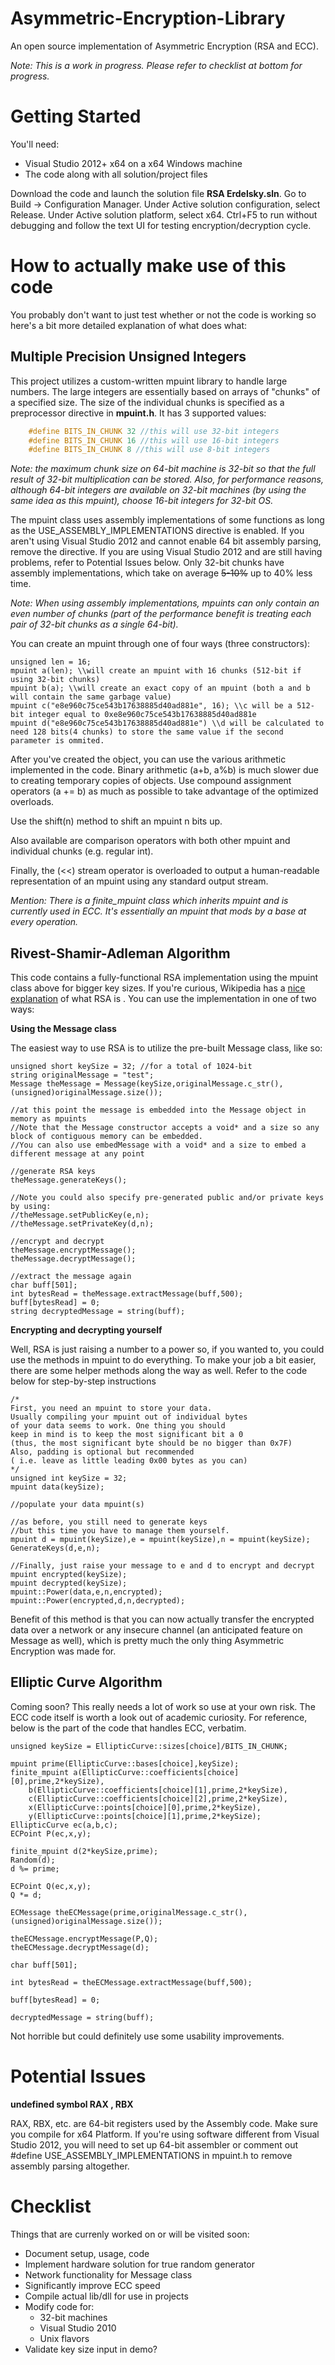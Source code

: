 Asymmetric-Encryption-Library
======================

An open source implementation of Asymmetric Encryption (RSA and ECC).

*Note: This is a work in progress. Please refer to checklist at bottom for progress.*

Getting Started
===========

You'll need:

 * Visual Studio 2012+ x64 on a x64 Windows machine
 * The code along with all solution/project files

Download the code and launch the solution file **RSA Erdelsky.sln**. Go to Build -> Configuration Manager. Under Active solution configuration, select Release. Under Active solution platform, select x64. Ctrl+F5 to run without debugging and follow the text UI for testing encryption/decryption cycle.

How to actually make use of this code
============================

You probably don't want to just test whether or not the code is working so here's a bit more detailed explanation of what does what:

Multiple Precision Unsigned Integers
----------------------------------------------------

This project utilizes a custom-written mpuint library to handle large numbers. The large integers are essentially based on arrays of "chunks" of a specified size. The size of the individual chunks is specified as a preprocessor directive in **mpuint.h**. It has 3 supported values:

``` cpp
    #define BITS_IN_CHUNK 32 //this will use 32-bit integers
    #define BITS_IN_CHUNK 16 //this will use 16-bit integers
    #define BITS_IN_CHUNK 8 //this will use 8-bit integers
```

*Note: the maximum chunk size on 64-bit machine is 32-bit so that the full result of 32-bit multiplication can be stored. Also, for performance reasons, although 64-bit integers are available on 32-bit machines (by using the same idea as this mpuint), choose 16-bit integers for 32-bit OS.*

The mpuint class uses assembly implementations of some functions as long as the USE_ASSEMBLY_IMPLEMENTATIONS directive is enabled. If you aren't using Visual Studio 2012 and cannot enable 64 bit assembly parsing, remove the directive. If you are using Visual Studio 2012 and are still having problems, refer to Potential Issues below. Only 32-bit chunks have assembly implementations, which take on average ~~5-10%~~ up to 40% less time.

*Note: When using assembly implementations, mpuints can only contain an even number of chunks (part of the performance benefit is treating each pair of 32-bit chunks as a single 64-bit).*

You can create an mpuint through one of four ways (three constructors):

    unsigned len = 16;
    mpuint a(len); \\will create an mpuint with 16 chunks (512-bit if using 32-bit chunks)
    mpuint b(a); \\will create an exact copy of an mpuint (both a and b will contain the same garbage value)
    mpuint c("e8e960c75ce543b17638885d40ad881e", 16); \\c will be a 512-bit integer equal to 0xe8e960c75ce543b17638885d40ad881e
    mpuint d("e8e960c75ce543b17638885d40ad881e") \\d will be calculated to need 128 bits(4 chunks) to store the same value if the second parameter is ommited.

After you've created the object, you can use the various arithmetic implemented in the code. Binary arithmetic (a+b, a%b) is much slower due to creating temporary copies of objects. Use compound assignment operators (a += b) as much as possible to take advantage of the optimized overloads.

Use the shift(n) method to shift an mpuint n bits up.

Also available are comparison operators with both other mpuint and individual chunks (e.g. regular int).

Finally, the (<<) stream operator is overloaded to output a human-readable representation of an mpuint using any standard output stream.

*Mention: There is a finite_mpuint class which inherits mpuint and is currently used in ECC. It's essentially an mpuint that mods by a base at every operation.*

Rivest-Shamir-Adleman Algorithm
-------------------------------------------------

This code contains a fully-functional RSA implementation using the mpuint class above for bigger key sizes. If you're curious, Wikipedia has a [nice explanation](http://en.wikipedia.org/wiki/RSA_%28algorithm%29) of what RSA is . You can use the implementation in one of two ways:

**Using the Message class**

The easiest way to use RSA is to utilize the pre-built Message class, like so:

    unsigned short keySize = 32; //for a total of 1024-bit
    string originalMessage = "test";
    Message theMessage = Message(keySize,originalMessage.c_str(),(unsigned)originalMessage.size());

    //at this point the message is embedded into the Message object in memory as mpuints
    //Note that the Message constructor accepts a void* and a size so any block of contiguous memory can be embedded.
    //You can also use embedMessage with a void* and a size to embed a different message at any point

    //generate RSA keys
    theMessage.generateKeys();

    //Note you could also specify pre-generated public and/or private keys by using:
    //theMessage.setPublicKey(e,n);
    //theMessage.setPrivateKey(d,n);

    //encrypt and decrypt
    theMessage.encryptMessage();
    theMessage.decryptMessage();

    //extract the message again
    char buff[501];
    int bytesRead = theMessage.extractMessage(buff,500);
    buff[bytesRead] = 0;
    string decryptedMessage = string(buff);

**Encrypting and decrypting yourself**

Well, RSA is just raising a number to a power so, if you wanted to, you could use the methods in mpuint to do everything. To make your job a bit easier, there are some helper methods along the way as well. Refer to the code below for step-by-step instructions

    /*
    First, you need an mpuint to store your data.
    Usually compiling your mpuint out of individual bytes
    of your data seems to work. One thing you should
    keep in mind is to keep the most significant bit a 0
    (thus, the most significant byte should be no bigger than 0x7F)
    Also, padding is optional but recommended
    ( i.e. leave as little leading 0x00 bytes as you can)
    */
    unsigned int keySize = 32;
    mpuint data(keySize);
    
    //populate your data mpuint(s)

    //as before, you still need to generate keys
    //but this time you have to manage them yourself.
    mpuint d = mpuint(keySize),e = mpuint(keySize),n = mpuint(keySize);
    GenerateKeys(d,e,n);

    //Finally, just raise your message to e and d to encrypt and decrypt
    mpuint encrypted(keySize);
    mpuint decrypted(keySize);
    mpuint::Power(data,e,n,encrypted);
    mpuint::Power(encrypted,d,n,decrypted);

Benefit of this method is that you can now actually transfer the encrypted data over a network or any insecure channel (an anticipated feature on Message as well), which is pretty much the only thing Asymmetric Encryption was made for.

Elliptic Curve Algorithm
----------------------------------

Coming soon? This really needs a lot of work so use at your own risk. The ECC code itself is worth a look out of academic curiosity. For reference, below is the part of the code that handles ECC, verbatim.

    unsigned keySize = EllipticCurve::sizes[choice]/BITS_IN_CHUNK;

    mpuint prime(EllipticCurve::bases[choice],keySize);
    finite_mpuint a(EllipticCurve::coefficients[choice][0],prime,2*keySize),
        b(EllipticCurve::coefficients[choice][1],prime,2*keySize),
        c(EllipticCurve::coefficients[choice][2],prime,2*keySize),
        x(EllipticCurve::points[choice][0],prime,2*keySize),
        y(EllipticCurve::points[choice][1],prime,2*keySize);
    EllipticCurve ec(a,b,c);
    ECPoint P(ec,x,y);

    finite_mpuint d(2*keySize,prime);
    Random(d);
    d %= prime;

    ECPoint Q(ec,x,y);
    Q *= d;

    ECMessage theECMessage(prime,originalMessage.c_str(),(unsigned)originalMessage.size());

    theECMessage.encryptMessage(P,Q);
    theECMessage.decryptMessage(d);

    char buff[501];

    int bytesRead = theECMessage.extractMessage(buff,500);

    buff[bytesRead] = 0;

    decryptedMessage = string(buff);

Not horrible but could definitely use some usability improvements.

Potential Issues
============

**undefined symbol RAX , RBX**

RAX, RBX, etc. are 64-bit registers used by the Assembly code. Make sure you compile for x64 Platform. If you're using software different from Visual Studio 2012, you will need to set up 64-bit assembler or comment out #define USE_ASSEMBLY_IMPLEMENTATIONS in mpuint.h to remove assembly parsing altogether.



Checklist
=======

Things that are currenly worked on or will be visited soon:

 * Document setup, usage, code
 * Implement hardware solution for true random generator
 * Network functionality for Message class
 * Significantly improve ECC speed
 * Compile actual lib/dll for use in projects
 * Modify code for:
   * 32-bit machines
   * Visual Studio 2010
   * Unix flavors
 * Validate key size input in demo?
